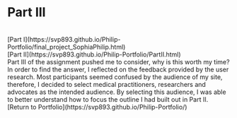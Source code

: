 # Part III

<br>
[Part I](https://svp893.github.io/Philip-Portfolio/final_project_SophiaPhilip.html)
<br>
[Part II](https://svp893.github.io/Philip-Portfolio/PartII.html)
<br>
Part III of the assignment pushed me to consider, why is this worth my time? In order to find the answer, I reflected on the feedback provided by the user research. Most participants seemed confused by the audience of my site, therefore, I decided to select medical practitioners, researchers and advocates as the intended audience. By selecting this audience, I was able to better understand how to focus the outline I had built out in Part II.
 [Return to Portfolio](https://svp893.github.io/Philip-Portfolio/)
